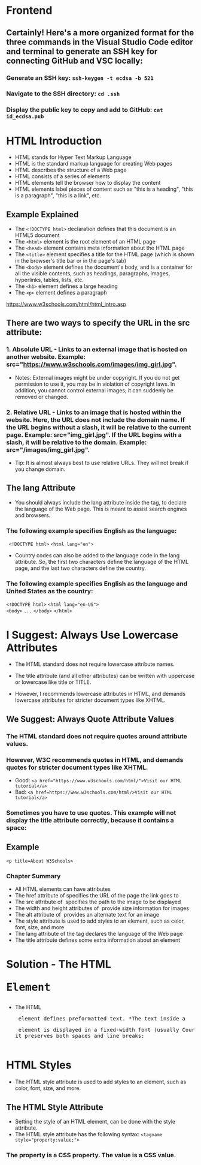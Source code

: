 # Frontend
## Certainly! Here's a more organized format for the three commands in the Visual Studio Code editor and terminal to generate an SSH key for connecting GitHub and VSC locally:

### Generate an SSH key: ```ssh-keygen -t ecdsa -b 521```
### Navigate to the SSH directory: ``` cd .ssh ```
### Display the public key to copy and add to GitHub: ``` cat id_ecdsa.pub ```

# HTML Introduction

* HTML stands for Hyper Text Markup Language
* HTML is the standard markup language for creating Web pages
* HTML describes the structure of a Web page
* HTML consists of a series of elements
* HTML elements tell the browser how to display the content
* HTML elements label pieces of content such as "this is a heading", "this is a paragraph", "this is a link", etc.


## Example Explained

* The ```<!DOCTYPE html>``` declaration defines that this document is an HTML5 document
* The ```<html>``` element is the root element of an HTML page
* The ```<head>``` element contains meta information about the HTML page
* The ```<title>``` element specifies a title for the HTML page (which is shown in the browser's title bar or in the page's tab)
* The ```<body>``` element defines the document's body, and is a container for all the visible contents, such as headings, paragraphs, images, hyperlinks, tables, lists, etc.
* The ```<h1>``` element defines a large heading
* The ```<p>``` element defines a paragraph


https://www.w3schools.com/html/html_intro.asp

## There are two ways to specify the URL in the src attribute:

### 1. Absolute URL - Links to an external image that is hosted on another website. Example: src="https://www.w3schools.com/images/img_girl.jpg".

* Notes: External images might be under copyright. If you do not get permission to use it, you may be in violation of copyright laws. In addition, you cannot control external images; it can suddenly be removed or changed.

### 2. Relative URL - Links to an image that is hosted within the website. Here, the URL does not include the domain name. If the URL begins without a slash, it will be relative to the current page. Example: src="img_girl.jpg". If the URL begins with a slash, it will be relative to the domain. Example: src="/images/img_girl.jpg".

* Tip: It is almost always best to use relative URLs. They will not break if you change domain.

## The lang Attribute
* You should always include the lang attribute inside the <html> tag, to declare the language of the Web page. This is meant to assist search engines and browsers.

### The following example specifies English as the language:

``` <!DOCTYPE html>``` 
```<html lang="en">``` 


* Country codes can also be added to the language code in the lang attribute. So, the first two characters define the language of the HTML page, and the last two characters define the country.

### The following example specifies English as the language and United States as the country:

```<!DOCTYPE html>``` 
```<html lang="en-US">```  
```<body>``` 
```...``` 
```</body>``` 
```</html>``` 

# I Suggest: Always Use Lowercase Attributes
* The HTML standard does not require lowercase attribute names.

* The title attribute (and all other attributes) can be written with uppercase or lowercase like title or TITLE.

* However, I recommends lowercase attributes in HTML, and demands lowercase attributes for stricter document types like XHTML.

## We Suggest: Always Quote Attribute Values
### The HTML standard does not require quotes around attribute values.

### However, W3C recommends quotes in HTML, and demands quotes for stricter document types like XHTML.

* Good:
```<a href="https://www.w3schools.com/html/">Visit our HTML tutorial</a>```
* Bad:
```<a href=https://www.w3schools.com/html/>Visit our HTML tutorial</a>```
### Sometimes you have to use quotes. This example will not display the title attribute correctly, because it contains a space:
## Example
```<p title=About W3Schools>```

### Chapter Summary
* All HTML elements can have attributes
* The href attribute of <a> specifies the URL of the page the link goes to
* The src attribute of <img> specifies the path to the image to be displayed
* The width and height attributes of <img> provide size information for images
* The alt attribute of <img> provides an alternate text for an image
* The style attribute is used to add styles to an element, such as color, font, size, and more
* The lang attribute of the <html> tag declares the language of the Web page
* The title attribute defines some extra information about an element


# Solution - The HTML <pre> Element
* The HTML <pre> element defines preformatted text.
*The text inside a <pre> element is displayed in a fixed-width font (usually Courier), and it preserves both spaces and line breaks:

# HTML Styles
* The HTML style attribute is used to add styles to an element, such as color, font, size, and more.
## The HTML Style Attribute
* Setting the style of an HTML element, can be done with the style attribute.
* The HTML style attribute has the following syntax:
```<tagname style="property:value;">```

### The property is a CSS property. The value is a CSS value.


